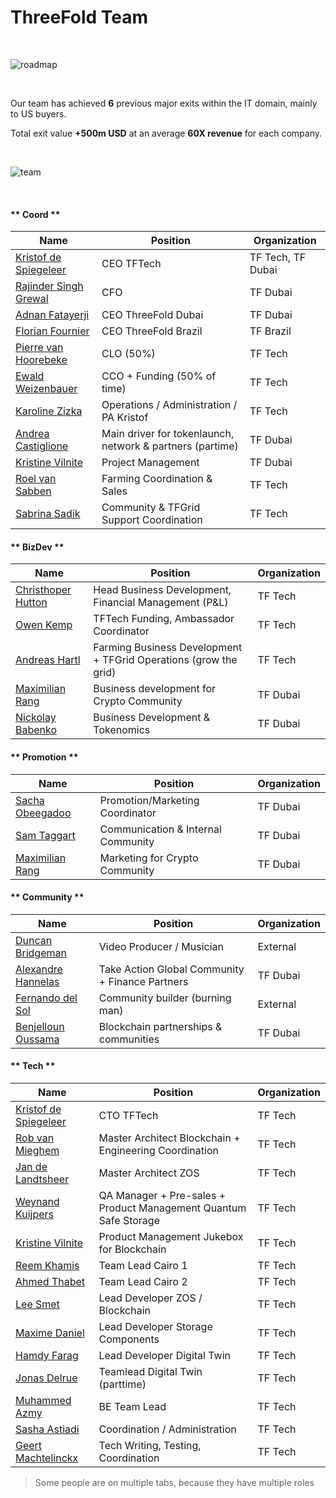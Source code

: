 # ThreeFold Team

<br/>

![roadmap](img/exits.png)

<br/>

Our team has achieved **6** previous major exits within the IT domain, mainly to US buyers. 

Total exit value **+500m USD** at an average **60X revenue** for each company.

<br/>

![team](img/team.png)

<br/>

<!-- tabs:start -->

#### ** Coord **

| Name                                           | Position                                                  | Organization      |
| ---------------------------------------------- | --------------------------------------------------------- | ----------------- |
| [Kristof de Spiegeleer](kristof_de_spiegeleer) | CEO TFTech                                                | TF Tech, TF Dubai |
| [Rajinder Singh Grewal](rajinder_singh_grewal) | CFO                                                       | TF Dubai          |
| [Adnan Fatayerji](adnan_fatayerji)             | CEO ThreeFold Dubai                                       | TF Dubai          |
| [Florian Fournier](florian_fournier)           | CEO ThreeFold Brazil                                      | TF Brazil         |
| [Pierre van Hoorebeke](pierre_van_hoorebeke)   | CLO (50%)                                                 | TF Tech           |
| [Ewald Weizenbauer](ewald_weizenbauer)         | CCO + Funding (50% of time)                               | TF Tech           |
| [Karoline Zizka](karoline_zizka)               | Operations / Administration / PA Kristof                  | TF Tech           |
| [Andrea Castiglione](andrea_castiglione)       | Main driver for tokenlaunch, network & partners (partime) | TF Dubai          |
| [Kristine Vilnite](kristine_vilnite)           | Project Management                                        | TF Dubai          |
| [Roel van Sabben](roel_van_sabben)             | Farming Coordination & Sales                              | TF Tech           |
| [Sabrina Sadik](sabrina_sadik)                 | Community & TFGrid Support Coordination                   | TF Tech           |

#### ** BizDev **

| Name                                     | Position                                                          | Organization |
| ---------------------------------------- | ----------------------------------------------------------------- | ------------ |
| [Christhoper Hutton](christhoper_hutton) | Head Business Development, Financial Management (P&L)             | TF Tech      |
| [Owen Kemp](owen_kemp)                   | TFTech Funding, Ambassador Coordinator                            | TF Tech      |
| [Andreas Hartl](andreas_hartl)           | Farming Business Development  + TFGrid Operations (grow the grid) | TF Tech      |
| [Maximilian Rang](maximilian_rang)       | Business development for Crypto Community                         | TF Dubai     |
| [Nickolay Babenko](nickolay_babenko)       | Business Development & Tokenomics                        | TF Dubai     |

#### ** Promotion **

| Name                               | Position                           | Organization |
| ---------------------------------- | ---------------------------------- | ------------ |
| [Sacha Obeegadoo](sacha_obeegadoo) | Promotion/Marketing Coordinator    | TF Dubai     |
| [Sam Taggart](sam_taggart)         | Communication & Internal Community | TF Dubai     |
| [Maximilian Rang](maximilian_rang) | Marketing for Crypto Community     | TF Dubai     |


#### ** Community **

| Name                                     | Position                                        | Organization |
| ---------------------------------------- | ----------------------------------------------- | ------------ |
| [Duncan Bridgeman](duncan_bridgeman)     | Video Producer / Musician                       | External     |
| [Alexandre Hannelas](alexandre_hannelas) | Take Action Global Community + Finance Partners | TF Dubai     |
| [Fernando del Sol](fernando_del_sol)     | Community builder  (burning man)                | External     |
| [Benjelloun Oussama](benjelloun_oussama) | Blockchain partnerships & communities           | TF Dubai     |

#### ** Tech **

| Name                                           | Position                                                         | Organization |
| ---------------------------------------------- | ---------------------------------------------------------------- | ------------ |
| [Kristof de Spiegeleer](kristof_de_spiegeleer) | CTO TFTech                                                       | TF Tech      |
| [Rob van Mieghem](rob_van_mieghem)             | Master Architect Blockchain + Engineering Coordination           | TF Tech      |
| [Jan de Landtsheer](jan_de_landtsheer)         | Master Architect ZOS                                             | TF Tech      |
| [Weynand Kuijpers](weynand_kuijpers)           | QA Manager + Pre-sales + Product Management Quantum Safe Storage | TF Tech      |
| [Kristine Vilnite](kristine_vilnite)           | Product Management Jukebox for Blockchain                        | TF Tech      |
| [Reem Khamis](reem_khamis)                     | Team Lead Cairo 1                                                | TF Tech      |
| [Ahmed Thabet](ahmed_thabet)                   | Team Lead Cairo 2                                                | TF Tech      |
| [Lee Smet](lee_smet)                           | Lead Developer ZOS / Blockchain                                  | TF Tech      |
| [Maxime Daniel](maxime_daniel)                 | Lead Developer Storage Components                                | TF Tech      |
| [Hamdy Farag](hamdy_farag)                     | Lead Developer Digital Twin                                      | TF Tech      |
| [Jonas Delrue](jonas_delrue)                   | Teamlead Digital Twin (parttime)                                 | TF Tech      |
| [Muhammed Azmy](muhammed_azmy)                   | BE Team Lead                                 | TF Tech      |
| [Sasha Astiadi](sasha_astiadi)                 | Coordination / Administration                                    | TF Tech      |
| [Geert Machtelinckx](geert_machtelinckx)       | Tech Writing, Testing, Coordination                              | TF Tech      |



<!-- tabs:end -->

> Some people are on multiple tabs, because they have multiple roles


<!-- ## Detail Overview


[Coordination](team_coordination_threefold)

[Business Development](team_bizdev_threefold) | [Promotion](team_promotion_threefold) | [Community](team_community_threefold)

[Tech](team_tech_threefold)

> click on links above for more info about team.
 -->
